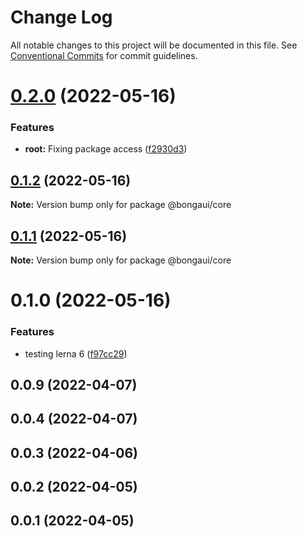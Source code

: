 # Change Log

All notable changes to this project will be documented in this file.
See [Conventional Commits](https://conventionalcommits.org) for commit guidelines.

# [0.2.0](https://github.com/ionic-team/stencil-component-starter/compare/@bongaui/core@0.1.2...@bongaui/core@0.2.0) (2022-05-16)


### Features

* **root:** Fixing package access ([f2930d3](https://github.com/ionic-team/stencil-component-starter/commit/f2930d33e93bd793fbe7dcb27e046c879e29f327))





## [0.1.2](https://github.com/ionic-team/stencil-component-starter/compare/@bongaui/core@0.1.1...@bongaui/core@0.1.2) (2022-05-16)

**Note:** Version bump only for package @bongaui/core





## [0.1.1](https://github.com/ionic-team/stencil-component-starter/compare/@bongaui/core@0.1.0...@bongaui/core@0.1.1) (2022-05-16)

**Note:** Version bump only for package @bongaui/core





# 0.1.0 (2022-05-16)


### Features

* testing lerna 6 ([f97cc29](https://github.com/ionic-team/stencil-component-starter/commit/f97cc2993837e3e451cda75ca0ab28540aa70e48))



## 0.0.9 (2022-04-07)



## 0.0.4 (2022-04-07)



## 0.0.3 (2022-04-06)



## 0.0.2 (2022-04-05)



## 0.0.1 (2022-04-05)
